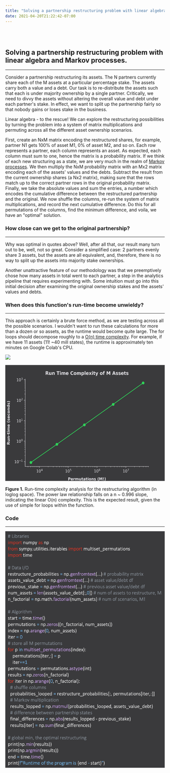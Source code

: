 ```yaml
---
title: "Solving a partnership restructuring problem with linear algebra and Markov processes."
date: 2021-04-20T21:22:42-07:00
---
```


<br><br>

## Solving a partnership restructuring problem with linear algebra and Markov processes.

---

Consider a partnership restructuring its assets. The N partners currently share each of the M assets at a particular percentage stake. The assets carry both a value and a debt. Our task is to re-distribute the assets such that each is under majority ownership by a single partner. Critically, we need to divvy the assets without altering the overall value and debt under each partner's stake. In effect, we want to split up the partnership fairly so that nobody gains or loses stake in the business.

Linear algebra - to the rescue!  We can explore the restructuring possibilities by turning the problem into a system of matrix multiplications and permuting across all the different asset ownership scenarios.

First, create an NxM matrix encoding the restructured shares, for example, partner N1 gets 100% of asset M1, 0% of asset M2, and so on. Each row represents a partner, each column represents an asset. As expected, each column must sum to one, hence the matrix is a probability matrix. If we think of each new structuring as a state, we are very much in the realm of [Markov processes](https://en.wikipedia.org/wiki/Markov_decision_process). We then multiply the NxM probability matrix with an Mx2 matrix encoding each of the assets' values and the debts. Subtract the result from the current ownership shares (a Nx2 matrix), making sure that the rows match up to the correct partner rows in the original probability matrix. Finally, we take the absolute values and sum the entries, a number which encodes the cumulative difference between the restructured partnership and the original. We now shuffle the columns, re-run the system of matrix multiplications, and record the next cumulative difference. Do this for all permutations of the columns, find the minimum difference, and voila, we have an "optimal" solution.

### How close can we get to the original partnership?

---

Why was optimal in quotes above? Well, after all that, our result many turn out to be, well, not so great. Consider a simplified case: 2 partners evenly share 3 assets, but the assets are all equivalent, and, therefore, there is no way to split up the assets into majority stake ownerships.

Another unattractive feature of our methodology was that we preemptively chose how many assets in total went to each partner, a step in the analytics pipeline that requires experimenting with. Some intuition must go into this initial decision after examining the original ownership stakes and the assets' values and debts.

### When does this function's run-time become unwieldy?

---

This approach is certainly a brute force method, as we are testing across all the possible scenarios. I wouldn't want to run these calculations for more than a dozen or so assets, as the runtime would become quite large. The for loops should decompose roughly to a [O(n) time complexity](). For example, if we have 11 assets (11! ~40 mill states), the runtime is approximately ten minutes on Google Colab's CPU.

<img src="https://render.githubusercontent.com/render/math?math=\runtime \propto n">

<p align="center"> <img src="/assets_runtime.png"/ width = "550" height = "366"> </p>

**Figure 1.** Run-time complexity analysis for the restructuring algorithm (in loglog space). The power law relationship falls on a n ~ 0.996 slope, indicating the linear O(n) complexity. This is the expected result, given the use of simple for loops within the function.

### Code

---

<p align="center"> <img src="/assets-code.png"/ width = "550" height = "747"> </p>
